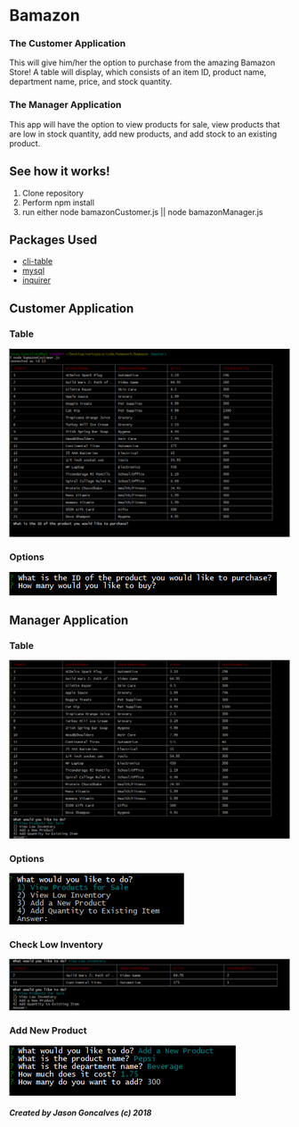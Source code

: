# Bamazon
### The Customer Application 
This will give him/her the option to purchase from the amazing Bamazon Store!  A table will display, which consists of an item ID, product name, department name, price, and stock quantity.

### The Manager Application
This app will have the option to view products for sale, view products that are low in stock quantity, add new products, and add stock to an existing product.

## See how it works!
1.  Clone repository
2.  Perform npm install
3.  run either node bamazonCustomer.js || node bamazonManager.js

## Packages Used
* [cli-table](https://www.npmjs.com/package/cli-table)
* [mysql](https://www.npmjs.com/package/mysql)
* [inquirer](https://www.npmjs.com/package/inquirer)

## Customer Application
### Table
![Alt text](assets/images/customer-table.PNG?raw=true "TABLE")

### Options
![Alt Text](assets/images/customer-options.PNG?raw=true "Options")

## Manager Application
### Table
![Alt Text](assets/images/manager-table.PNG?raw=true "TABLE")

### Options
![Alt Text](assets/images/manager-options.PNG?raw=true "TABLE")

### Check Low Inventory
![Alt Text](assets/images/manager-low-inv.PNG?raw=true "TABLE")

### Add New Product
![Alt Text](assets/images/manager-add-new.PNG?raw=true "TABLE")


##### Created by Jason Goncalves (c) 2018
